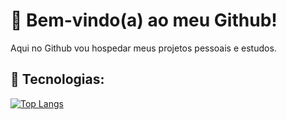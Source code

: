 # :wave: Bem-vindo(a) ao meu Github!


Aqui no Github vou hospedar meus projetos pessoais e estudos.



## :brain: Tecnologias:
[![Top Langs](https://github-readme-stats.vercel.app/api/top-langs/?username=brgillian&layout=compact&theme=nightowl)](https://github.com/brgillian)



